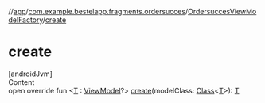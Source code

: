 //[app](../../index.md)/[com.example.bestelapp.fragments.ordersucces](../index.md)/[OrdersuccesViewModelFactory](index.md)/[create](create.md)



# create  
[androidJvm]  
Content  
open override fun <[T](create.md) : [ViewModel](https://developer.android.com/reference/kotlin/androidx/lifecycle/ViewModel.html)?> [create](create.md)(modelClass: [Class](https://developer.android.com/reference/kotlin/java/lang/Class.html)<[T](create.md)>): [T](create.md)  



